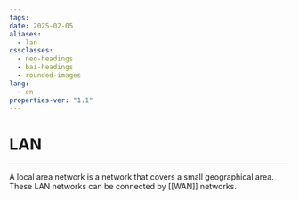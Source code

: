```yaml
---
tags: 
date: 2025-02-05
aliases:
  - lan
cssclasses:
  - neo-headings
  - bai-headings
  - rounded-images
lang:
  - en
properties-ver: "1.1"
---
```

# LAN

***
A local area network is a network that covers a small geographical area. These LAN networks can be connected by [[WAN]] networks.
